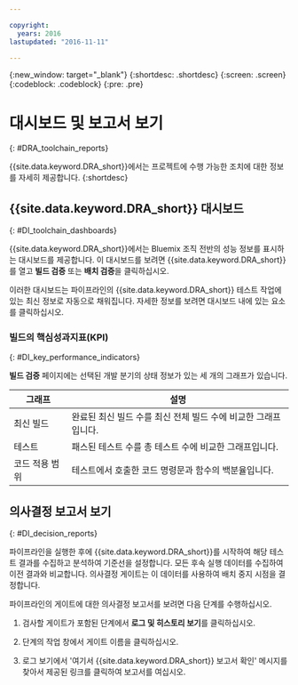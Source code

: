 ```yaml
---

copyright:
  years: 2016
lastupdated: "2016-11-11"

---
```


{:new_window: target="_blank"}
{:shortdesc: .shortdesc}
{:screen: .screen}
{:codeblock: .codeblock}
{:pre: .pre}

# 대시보드 및 보고서 보기
{: #DRA_toolchain_reports}

{{site.data.keyword.DRA_short}}에서는 프로젝트에 수행 가능한 조치에 대한 정보를 자세히 제공합니다.
{:shortdesc}

## {{site.data.keyword.DRA_short}} 대시보드    
{: #DI_toolchain_dashboards}

{{site.data.keyword.DRA_short}}에서는 Bluemix 조직 전반의 성능 정보를 표시하는 대시보드를 제공합니다. 이 대시보드를 보려면 {{site.data.keyword.DRA_short}}를 열고 **빌드 검증** 또는 **배치 검증**을 클릭하십시오.

이러한 대시보드는 파이프라인의 {{site.data.keyword.DRA_short}} 테스트 작업에 있는 최신 정보로 자동으로 채워집니다. 자세한 정보를 보려면 대시보드 내에 있는 요소를 클릭하십시오. 

### 빌드의 핵심성과지표(KPI)    
{: #DI_key_performance_indicators}

**빌드 검증** 페이지에는 선택된 개발 분기의 상태 정보가 있는 세 개의 그래프가 있습니다. 

<table>
<thead>
<tr>
<th>그래프</th>
<th>설명</th>
</tr>
</thead>

<tbody>
<tr>
<td>최신 빌드</td>
<td>완료된 최신 빌드 수를 최신 전체 빌드 수에 비교한 그래프입니다. </td>
</tr>
<tr>
<td>테스트</td>
<td>패스된 테스트 수를 총 테스트 수에 비교한 그래프입니다. </td>
</tr>
<tr>
<td>코드 적용 범위</td>
<td>테스트에서 호출한 코드 명령문과 함수의 백분율입니다. </td>
</tr>
</tbody></table>

## 의사결정 보고서 보기    
{: #DI_decision_reports}

파이프라인을 실행한 후에 {{site.data.keyword.DRA_short}}를 시작하여 해당 테스트 결과를 수집하고 분석하여 기준선을 설정합니다. 모든 후속 실행 데이터를 수집하여 이전 결과와 비교합니다. 의사결정 게이트는 이 데이터를 사용하여 배치 중지 시점을 결정합니다.  

파이프라인의 게이트에 대한 의사결정 보고서를 보려면 다음 단계를 수행하십시오. 

   1. 검사할 게이트가 포함된 단계에서 **로그 및 히스토리 보기**를 클릭하십시오. 

   2. 단계의 작업 창에서 게이트 이름을 클릭하십시오. 

   3. 로그 보기에서 '여기서 {{site.data.keyword.DRA_short}} 보고서 확인' 메시지를 찾아서 제공된 링크를 클릭하여 보고서를 여십시오. 
